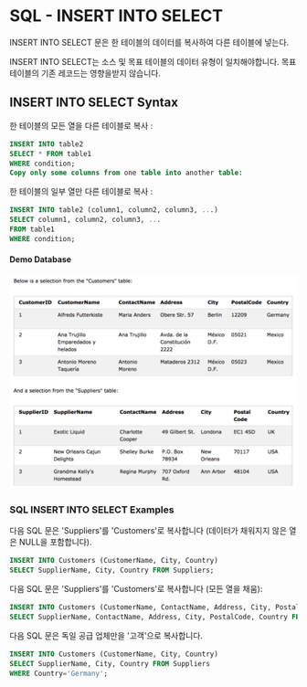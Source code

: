 # SQL - INSERT INTO SELECT 

INSERT INTO SELECT 문은 한 테이블의 데이터를 복사하여 다른 테이블에 넣는다. 

INSERT INTO SELECT는 소스 및 목표 테이블의 데이터 유형이 일치해야합니다. 목표 테이블의 기존 레코드는 영향을받지 않습니다.

## INSERT INTO SELECT Syntax

한 테이블의 모든 열을 다른 테이블로 복사 :

```sql
INSERT INTO table2
SELECT * FROM table1
WHERE condition;
Copy only some columns from one table into another table:
```
한 테이블의 일부 열만 다른 테이블로 복사 :

```sql
INSERT INTO table2 (column1, column2, column3, ...)
SELECT column1, column2, column3, ...
FROM table1
WHERE condition;
```
#### Demo Database

![](./images/demo-insert.png)

### SQL INSERT INTO SELECT Examples

다음 SQL 문은 'Suppliers'를 'Customers'로 복사합니다 (데이터가 채워지지 않은 열은 NULL을 포함합니다).

```sql
INSERT INTO Customers (CustomerName, City, Country)
SELECT SupplierName, City, Country FROM Suppliers;
```

다음 SQL 문은 'Suppliers'를 'Customers'로 복사합니다 (모든 열을 채움):

```sql
INSERT INTO Customers (CustomerName, ContactName, Address, City, PostalCode, Country)
SELECT SupplierName, ContactName, Address, City, PostalCode, Country FROM Suppliers;
```

다음 SQL 문은 독일 공급 업체만을 '고객'으로 복사합니다.

```sql
INSERT INTO Customers (CustomerName, City, Country)
SELECT SupplierName, City, Country FROM Suppliers
WHERE Country='Germany';
```
